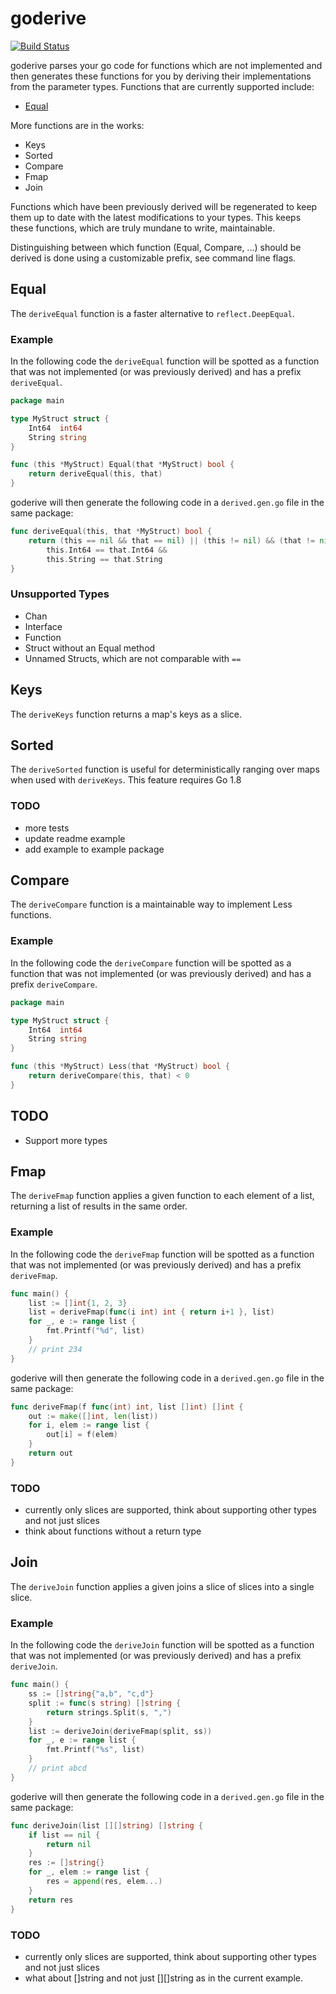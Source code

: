 # goderive

[![Build Status](https://travis-ci.org/awalterschulze/goderive.svg?branch=master)](https://travis-ci.org/awalterschulze/goderive)

goderive parses your go code for functions which are not implemented and then generates these functions for you by deriving their implementations from the parameter types. Functions that are currently supported include:

  - [Equal](https://github.com/awalterschulze/goderive#equal)

More functions are in the works:

  - Keys
  - Sorted
  - Compare
  - Fmap
  - Join

Functions which have been previously derived will be regenerated to keep them up to date with the latest modifications to your types.  This keeps these functions, which are truly mundane to write, maintainable.

Distinguishing between which function (Equal, Compare, ...) should be derived is done using a customizable prefix, see command line flags.

## Equal

The `deriveEqual` function is a faster alternative to `reflect.DeepEqual`.

### Example

In the following code the `deriveEqual` function will be spotted as a function that was not implemented (or was previously derived) and has a prefix `deriveEqual`.

```go
package main

type MyStruct struct {
	Int64  int64
	String string
}

func (this *MyStruct) Equal(that *MyStruct) bool {
	return deriveEqual(this, that)
}
```

goderive will then generate the following code in a `derived.gen.go` file in the same package:

```go
func deriveEqual(this, that *MyStruct) bool {
	return (this == nil && that == nil) || (this != nil) && (that != nil) &&
		this.Int64 == that.Int64 &&
		this.String == that.String
}
```

### Unsupported Types

  - Chan
  - Interface
  - Function
  - Struct without an Equal method
  - Unnamed Structs, which are not comparable with `==`

## Keys

The `deriveKeys` function returns a map's keys as a slice.

## Sorted

The `deriveSorted` function is useful for deterministically ranging over maps when used with `deriveKeys`.
This feature requires Go 1.8

### TODO

  - more tests
  - update readme example
  - add example to example package

## Compare

The `deriveCompare` function is a maintainable way to implement Less functions.

### Example

In the following code the `deriveCompare` function will be spotted as a function that was not implemented (or was previously derived) and has a prefix `deriveCompare`.

```go
package main

type MyStruct struct {
	Int64  int64
	String string
}

func (this *MyStruct) Less(that *MyStruct) bool {
	return deriveCompare(this, that) < 0
}
```

## TODO

  - Support more types

## Fmap

The `deriveFmap` function applies a given function to each element of a list, returning a list of results in the same order.

### Example

In the following code the `deriveFmap` function will be spotted as a function that was not implemented (or was previously derived) and has a prefix `deriveFmap`.

```go
func main() {
	list := []int{1, 2, 3}
	list = deriveFmap(func(i int) int { return i+1 }, list)
	for _, e := range list {
		fmt.Printf("%d", list)
	}
	// print 234
}
```

goderive will then generate the following code in a `derived.gen.go` file in the same package:

```go
func deriveFmap(f func(int) int, list []int) []int {
	out := make([]int, len(list))
	for i, elem := range list {
		out[i] = f(elem)
	}
	return out
}
```

### TODO

  - currently only slices are supported, think about supporting other types and not just slices
  - think about functions without a return type

## Join

The `deriveJoin` function applies a given joins a slice of slices into a single slice.

### Example

In the following code the `deriveJoin` function will be spotted as a function that was not implemented (or was previously derived) and has a prefix `deriveJoin`.

```go
func main() {
	ss := []string{"a,b", "c,d"}
	split := func(s string) []string {
		return strings.Split(s, ",")
	}
	list := deriveJoin(deriveFmap(split, ss))
	for _, e := range list {
		fmt.Printf("%s", list)
	}
	// print abcd
}
```

goderive will then generate the following code in a `derived.gen.go` file in the same package:

```go
func deriveJoin(list [][]string) []string {
	if list == nil {
		return nil
	}
	res := []string{}
	for _, elem := range list {
		res = append(res, elem...)
	}
	return res
}
```

### TODO

  - currently only slices are supported, think about supporting other types and not just slices
  - what about []string and not just [][]string as in the current example.
